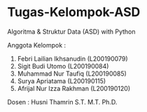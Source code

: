 # Tugas-Kelompok-ASD
Algoritma & Struktur Data (ASD) with Python

Anggota Kelompok :
1. Febri Lailian Ikhsanudin (L200190079)
2. Sigit Budi Utomo (L200190084)
3. Muhammad Nur Taufiq (L200190085)
4. Surya Apriatama (L200190115)
5. Afrijal Nur Izza Rakhman (L200190120)

Dosen : Husni Thamrin S.T. M.T. Ph.D.
